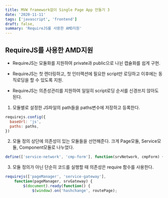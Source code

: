 ```yaml
---
title: MVW framework없이 Single Page App 만들기 3
date: '2020-11-11'
tags: ['javascript', 'frontend']
draft: false,
summary: 'RequireJS를 사용한 AMD지원'
---
```


## RequireJS를 사용한 AMD지원

- RequireJS는 모듈화를 지원하여 private과 public으로 나뉜 캡슐화를 쉽게 구현.

- RequireJS는 첫 렌더링하고, 첫 인터랙션에 필요한 script만 로딩하고 이후에는 동직로딩을 할 수 있도록 지원.

- RequireJS는 의존성관리를 지원하여 일일히 script로딩 순서를 신경쓰지 않아도 된다.

1.  모듈별로 설정한 JS파일의 path들을 paths변수에 저장하고 등록한다.

```js
requirejs.config({
  baseUrl: 'js',
  paths: paths,
})
```

2.  모듈 정의 상단에 의존성이 있는 모듈들을 선언해준다. 크게 Page모듈, Service모듈, Component모듈로 나누었다.

```js
define(['service-network', 'cmp-form'], function(srvNetwork, cmpForm) {
```

3.  모듈 정의가 아닌 단순히 코드를 실행할 때 의존성은 require 함수를 사용한다.

```js
requirejs(['pageManager', 'service-gateway'],
    function(pageManager, srvGateway) {
        $(document).ready(function() {
            $(window).on('hashchange', routePage);
```
